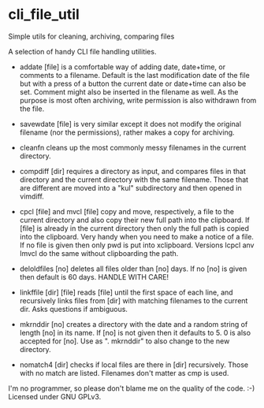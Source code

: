 cli_file_util
=============

Simple utils for cleaning, archiving, comparing files

A selection of handy CLI file handling utilities.

- addate [file] is a comfortable way of adding date, date+time, or comments to
  a filename. Default is the last modification date of the file but with a
  press of a button the current date or date+time can also be set. Comment might
  also be inserted in the filename as well. As the purpose is most often
  archiving, write permission is also withdrawn from the file.

- savewdate [file] is very similar except it does not modify the original
  filename (nor the permissions), rather makes a copy for archiving.

- cleanfn cleans up the most commonly messy filenames in the current directory.

- compdiff [dir] requires a directory as input, and compares files in that
  directory and the current directory with the same filename. Those that are
  different are moved into a "kul" subdirectory and then opened in vimdiff.

- cpcl [file] and mvcl [file] copy and move, respectively, a file to the
  current directory and also copy their new full path into the clipboard. If
  [file] is already in the current directory then only the full path is copied
  into the clipboard. Very handy when you need to make a notice of a file. If no
  file is given then only pwd is put into xclipboard. Versions lcpcl anv lmvcl do
  the same without clipboarding the path.
  
- deloldfiles [no] deletes all files older than [no] days. If no [no] is given
  then default is 60 days. HANDLE WITH CARE!

- linkffile [dir] [file] reads [file] until the first space of each line, and
  recursively links files from [dir] with matching filenames to the current
  dir. Asks questions if ambiguous.

- mkrnddir [no] creates a directory with the date and a random string of length
  [no] in its name. If [no] is not given then it defaults to 5. 0 is also
  accepted for [no]. Use as ". mkrnddir" to also change to the new directory.

- nomatch4 [dir] checks if local files are there in [dir] recursively. Those
  with no match are listed. Filenames don't matter as cmp is used.

I'm no programmer, so please don't blame me on the quality of the code. :-)
Licensed under GNU GPLv3.
